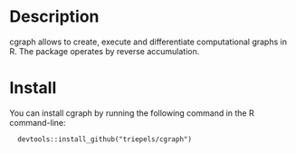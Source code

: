 # Description

cgraph allows to create, execute and differentiate computational graphs in R. The package operates by reverse accumulation.

# Install

You can install cgraph by running the following command in the R command-line:

```{r eval = F}
  devtools::install_github("triepels/cgraph")
```

